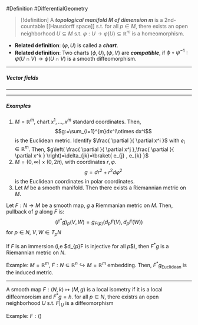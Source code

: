 #Definition #DifferentialGeometry 

> [!definition]
> A ***topological manifold $M$ of dimension $m$*** is a 2nd-countable [[Hausdorff space]] s.t. for all $p\in M$, there exists an open neighborhood $U\subseteq M$ s.t. $\varphi :U\to \varphi(U)\subseteq\mathbb{R}^m$ is a homeomorphism.
- **Related definition**: $(\varphi,U)$ is called a ***chart***.
- **Related definition**: Two charts $(\phi,U),(\psi,V)$ are ***compatible***, if $\phi \circ\psi ^{-1}:\psi(U\cap V)\to \phi(U\cap V)$ is a smooth diffeomorphism.
---

##### Vector fields

---

---
##### Examples
1. $M=\mathbb{R}^m$, chart $x^1,\dots,x^m$ standard coordinates. Then, $$g:=\sum_{i=1}^{m}dx^i\otimes dx^i$$is the Euclidean metric. Identify $\frac{ \partial  }{ \partial x^i }$ with $e_{i}\in \mathbb{R}^m$. Then, $g\left( \frac{ \partial  }{ \partial x^j },\frac{ \partial  }{ \partial x^k } \right)=\delta_{jk}=\braket{ e_{j} , e_{k} }$
2. $M=(0,\infty)\times(0,2\pi)$, with coordinates $r,\varphi$. $$g=dr^{2}+r^{2}d\varphi^{2}$$is the Euclidean coordinates in polar coordinates.
3. Let $M$ be a smooth manifold. Then there exists a Riemannian metric on $M$. 

Let $F:N\to M$ be a smooth map, $g$ a Riemmanian metric on $M$. Then, pullback of $g$ along $F$ is: $$(F^{*}g)_{p}(V,W)=g_{F(p)}(d_{p}F(V),d_{p}F(W))$$for $p\in N$, $V,W\in T_{p}N$

If $F$ is an immersion (i,e $d_{p}F is injective for all $p$$), then $F^{*}g$ is a Riemannian metric on $N$. 

Example: $M=\mathbb{R}^m$, $F:N\subseteq \mathbb{R}^n\hookrightarrow M=\mathbb{R}^m$ embedding. Then, $F^*g_{\text{Euclidean}}$ is the induced metric.

---
A smooth map $F:(N,k)\mapsto(M,g)$ is a local isometry if it is a local diffeomoroism and $F^{*}g=h$. for all $p\in N$, there existrs an open neighborhood $U$ s.t. $F|_{U}$ is a diffeomorphism

Example: $F:()$